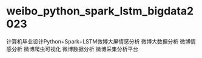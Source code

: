# weibo_python_spark_lstm_bigdata2023
计算机毕业设计Python+Spark+LSTM微博大屏情感分析 微博大数据分析 微博情感分析 微博爬虫可视化 微博数据分析 微博采集分析平台

